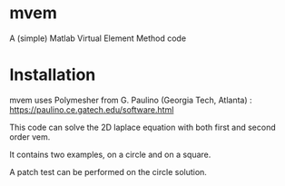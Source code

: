# mvem
A (simple) Matlab Virtual Element Method code

# Installation

mvem uses Polymesher from G. Paulino (Georgia Tech, Atlanta) :
https://paulino.ce.gatech.edu/software.html

This code can solve the 2D laplace equation with both first and second order vem.

It contains two examples, on a circle and on a square. 

A patch test can be performed on the circle solution.